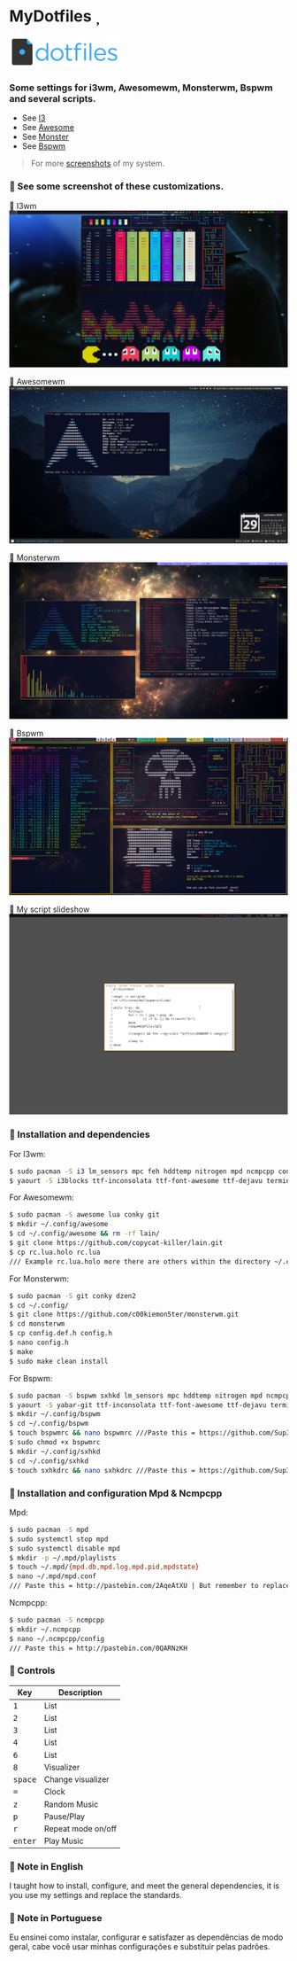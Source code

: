 # MyDotfiles 

<img alt="dotfiles" width="200" src="https://raw.githubusercontent.com/Sup3r-Us3r/MyDotfiles/master/Screenshots/dotfiles-logo.png">

### Some settings for i3wm, Awesomewm, Monsterwm, Bspwm and several scripts.


* See [I3](https://i3wm.org/)
* See [Awesome](https://awesome.naquadah.org/)
* See [Monster](https://github.com/c00kiemon5ter/monsterwm)
* See [Bspwm](https://github.com/baskerville/bspwm)

> For more [screenshots](https://github.com/Sup3r-Us3r/MyDotfiles/tree/master/Screenshots) of my system.


###  See some screenshot of these customizations.

 I3wm
![I3][screenshot1]

 Awesomewm
![Awesome][screenshot2]

 Monsterwm
![Monster][screenshot3]

 Bspwm
![Bspwm][screenshot4]

 My script slideshow
![Slideshow][screenshot5]

[screenshot1]:https://raw.githubusercontent.com/Sup3r-Us3r/MyDotfiles/master/Screenshots/screenshot5.png
[screenshot2]:https://raw.githubusercontent.com/Sup3r-Us3r/MyDotfiles/master/Screenshots/screenshot9.png
[screenshot3]:https://raw.githubusercontent.com/Sup3r-Us3r/MyDotfiles/master/Screenshots/screenshot8.png
[screenshot4]:https://raw.githubusercontent.com/Sup3r-Us3r/MyDotfiles/master/Screenshots/screenshot13.png
[screenshot5]:https://raw.githubusercontent.com/Sup3r-Us3r/MyDotfiles/master/Screenshots/script-slide.gif

###  Installation and dependencies

For I3wm:
```sh
$ sudo pacman -S i3 lm_sensors mpc feh hddtemp nitrogen mpd ncmpcpp conky git
$ yaourt -S i3blocks ttf-inconsolata ttf-font-awesome ttf-dejavu terminus-font-ttf

```

For Awesomewm:
```sh
$ sudo pacman -S awesome lua conky git
$ mkdir ~/.config/awesome
$ cd ~/.config/awesome && rm -rf lain/
$ git clone https://github.com/copycat-killer/lain.git
$ cp rc.lua.holo rc.lua 
/// Example rc.lua.holo more there are others within the directory ~/.config/awesome only give cp rc.lua.theme rc.lua

```

For Monsterwm:
```sh
$ sudo pacman -S git conky dzen2
$ cd ~/.config/
$ git clone https://github.com/c00kiemon5ter/monsterwm.git
$ cd monsterwm
$ cp config.def.h config.h
$ nano config.h
$ make
$ sudo make clean install

```

For Bspwm:
```sh
$ sudo pacman -S bspwm sxhkd lm_sensors mpc hddtemp nitrogen mpd ncmpcpp git
$ yaourt -S yabar-git ttf-inconsolata ttf-font-awesome ttf-dejavu terminus-font-ttf
$ mkdir ~/.config/bspwm
$ cd ~/.config/bspwm
$ touch bspwmrc && nano bspwmrc ///Paste this = https://github.com/Sup3r-Us3r/dotfiles/blob/master/config/bspwm/bspwmrc
$ sudo chmod +x bspwmrc
$ mkdir ~/.config/sxhkd
$ cd ~/.config/sxhkd
$ touch sxhkdrc && nano sxhkdrc ///Paste this = https://github.com/Sup3r-Us3r/dotfiles/blob/master/config/sxhkd/sxhkdrc

```

###  Installation and configuration Mpd & Ncmpcpp

Mpd:
```sh
$ sudo pacman -S mpd
$ sudo systemctl stop mpd
$ sudo systemctl disable mpd
$ mkdir -p ~/.mpd/playlists
$ touch ~/.mpd/{mpd.db,mpd.log,mpd.pid,mpdstate}
$ nano ~/.mpd/mpd.conf
/// Paste this = http://pastebin.com/2AqeAtXU | But remember to replace "ghost" for your username and the directory of musics.

```

Ncmpcpp:
```sh
$ sudo pacman -S ncmpcpp
$ mkdir ~/.ncmpcpp
$ nano ~/.ncmpcpp/config
/// Paste this = http://pastebin.com/0QARNzKH

```

###  Controls

| Key | Description |
| --- | ----------- |
| <kbd>1</kbd>| List |
| <kbd>2</kbd>| List |
| <kbd>3</kbd>| List |
| <kbd>4</kbd>| List |
| <kbd>6</kbd>| List |
| <kbd>8</kbd>| Visualizer |
| <kbd>space</kbd>| Change visualizer |
| <kbd>=</kbd>| Clock |
| <kbd>z</kbd>| Random Music |
| <kbd>p</kbd>| Pause/Play |
| <kbd>r</kbd>| Repeat mode on/off |
| <kbd>enter</kbd>| Play Music |

###  Note in English
I taught how to install, configure, and meet the general dependencies, it is you use my settings and replace the standards.

###  Note in Portuguese
Eu ensinei como instalar, configurar e satisfazer as dependências de modo geral, cabe você usar minhas configurações e substituir pelas padrões.
